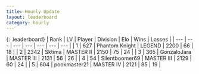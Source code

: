 ```yaml
---
title: Hourly Update
layout: leaderboard
category: hourly
---
```


{: .leaderboard}
| Rank | LV | Player | Division | Elo | Wins | Losses |
| --- | --- | --- | --- | --- | --- | --- |
| <span data-change="0">1</span> | 627 | <span title="ID: 742939">Phantom Knight</span> | LEGEND | <span data-change="0">2200</span> | <span data-change="0">66</span> | <span data-change="0">18</span> |
| <span data-change="0">2</span> | 2342 | <span title="ID: 353063">Sktima</span> | MASTER II | <span data-change="0">2150</span> | <span data-change="0">75</span> | <span data-change="0">24</span> |
| <span data-change="0">3</span> | 365 | <span title="ID: 650626">GonzaloJara</span> | MASTER III | <span data-change="0">2131</span> | <span data-change="0">56</span> | <span data-change="0">26</span> |
| <span data-change="1">4</span> | 54 | <span title="ID: 747867">Silentboomer69</span> | MASTER III | <span data-change="15">2129</span> | <span data-change="4">60</span> | <span data-change="1">24</span> |
| <span data-change="-1">5</span> | 604 | <span title="ID: 652474">pookmaster21</span> | MASTER IV | <span data-change="0">2121</span> | <span data-change="0">85</span> | <span data-change="0">19</span> |